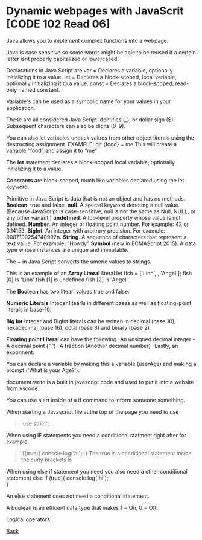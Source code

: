 # Dynamic webpages with JavaScrit [CODE 102 Read 06]
Java allows you to implement complex functions into a webpage.

Java is case sensitive so some words might be able to be reused if a certain letter isnt properly capitalized or lowercased.

Declarations in Java Script are
var = Declares a variable, optionally initializing it to a value.
let = Declares a block-scoped, local variable, optionally initializing it to a value.
const = Declares a block-scoped, read-only named constant.

Variable's can be used as a symbolic name for your values in your application.

These are all considered Java Script Identifies (_), or dollar sign ($). Subsequent characters can also be digits (0–9).

You can also let variables unpack values from other object literals using the destructing assignment.
EXAMPLE: git {food} = me
This will create a variable "food" and assign it to "me"

The **let** statement declares a block-scoped local variable, optionally initializing it to a value.

**Constants** are block-scoped, much like variables declared using the let keyword.

Primitive in Java Script is data that is not an object and has no methods.
**Boolean**. true and false.
**null**. A special keyword denoting a null value. (Because JavaScript is case-sensitive, null is not the same as Null, NULL, or any other variant.)
**undefined**. A top-level property whose value is not defined.
**Number**. An integer or floating point number. For example: 42 or 3.14159.
**BigInt**. An integer with arbitrary precision. For example: 9007199254740992n.
**String**. A sequence of characters that represent a text value. For example: "Howdy"
**Symbol** (new in ECMAScript 2015). A data type whose instances are unique and immutable.

The + in Java Script converts the umeric values to strings.

This is an example of an **Array Literal**
literal let fish = ['Lion', , 'Angel'];
fish [0] is 'Lion'
fish [1] is undefined
fish [2] is 'Angel'

The **Boolean** has two litearl values true and false.

**Numeric Literals** Integer litearls in different bases as well as floating-point literals in base-10.

**Big Int** Integer and BigInt literals can be written in decimal (base 10), hexadecimal (base 16), octal (base 8) and binary (base 2).

**Floating point Literal** can have the following
-An unsigned decimal integer
-A decimal point (".")
-A fraction (Another decimal number)
-Lastly, an exponnent.

You can declare a variable by making this a variable (userAge) and making a prompt ('What is your Age?').

document.write is a built in javascript code and used to put it into a website from vscode.

You can use alert inside of a  if command to inform someone something. 

When starting a Javascript file at the top of the page you need to use 
> 'use strict';

When using IF statements you need a conditional statment right after for example
> if(true){
console.log('hi');
}
The true is a conditional statement
Inside the curly brackets is 

When using else if statement you need you also need a other conditional statement
else if (true){
console.log('hi');  
}

An else statement does not need a conditional statement.

A boolean is an efficent data type that makes 1 = On, 0 = Off.

Logical operators


[Back](https://cesardeltoroc.github.io/reading-notes/)
